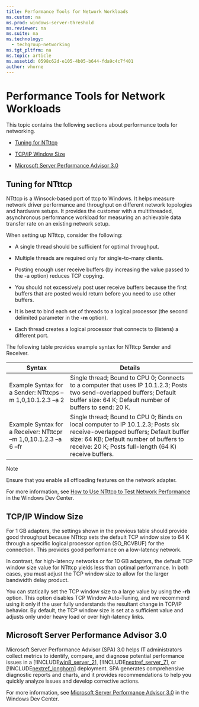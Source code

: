 ```yaml
---
title: Performance Tools for Network Workloads
ms.custom: na
ms.prod: windows-server-threshold
ms.reviewer: na
ms.suite: na
ms.technology: 
  - techgroup-networking
ms.tgt_pltfrm: na
ms.topic: article
ms.assetid: 0598c62d-e105-4b05-b644-fda9c4c7f401
author: vhorne
---
```

# Performance Tools for Network Workloads
This topic contains the following sections about performance tools for networking.  
  
-   [Tuning for NTttcp](#bkmk_tuning)  
  
-   [TCP\/IP Window Size](#bkmk_size)  
  
-   [Microsoft Server Performance Advisor 3.0](#bkmk_advisor)  
  
## <a name="bkmk_tuning"></a>Tuning for NTttcp  
NTttcp is a Winsock\-based port of ttcp to Windows. It helps measure network driver performance and throughput on different network topologies and hardware setups. It provides the customer with a multithreaded, asynchronous performance workload for measuring an achievable data transfer rate on an existing network setup.  
  
When setting up NTttcp, consider the following:  
  
-   A single thread should be sufficient for optimal throughput.  
  
-   Multiple threads are required only for single\-to\-many clients.  
  
-   Posting enough user receive buffers \(by increasing the value passed to the \-a option\) reduces TCP copying.  
  
-   You should not excessively post user receive buffers because the first buffers that are posted would return before you need to use other buffers.  
  
-   It is best to bind each set of threads to a logical processor \(the second delimited parameter in the **\-m** option\).  
  
-   Each thread creates a logical processor that connects to \(listens\) a different port.  
  
The following table provides example syntax for NTttcp Sender and Receiver.  
  
|Syntax|Details|  
|----------|-----------|  
|Example Syntax for a Sender: NTttcps –m 1,0,10.1.2.3 –a 2|Single thread; Bound to CPU 0; Connects to a computer that uses IP 10.1.2.3; Posts two send\-overlapped buffers; Default buffer size: 64 K; Default number of buffers to send: 20 K.|  
|Example Syntax for a Receiver: NTttcpr –m 1,0,10.1.2.3 –a 6 –fr|Single thread; Bound to CPU 0; Binds on local computer to IP 10.1.2.3; Posts six receive\-overlapped buffers; Default buffer size: 64 KB; Default number of buffers to receive: 20 K; Posts full\-length \(64 K\) receive buffers.|  
  
> [!NOTE]  
> Ensure that you enable all offloading features on the network adapter.  
  
For more information, see [How to Use NTttcp to Test Network Performance](http://msdn.microsoft.com/windows/hardware/gg463264.aspx) in the Windows Dev Center.  
  
## <a name="bkmk_size"></a>TCP\/IP Window Size  
For 1 GB adapters, the settings shown in the previous table should provide good throughput because NTttcp sets the default TCP window size to 64 K through a specific logical processor option \(SO\_RCVBUF\) for the connection. This provides good performance on a low\-latency network.  
  
In contrast, for high\-latency networks or for 10 GB adapters, the default TCP window size value for NTttcp yields less than optimal performance. In both cases, you must adjust the TCP window size to allow for the larger bandwidth delay product.  
  
You can statically set the TCP window size to a large value by using the **\-rb** option. This option disables TCP Window Auto\-Tuning, and we recommend using it only if the user fully understands the resultant change in TCP\/IP behavior. By default, the TCP window size is set at a sufficient value and adjusts only under heavy load or over high\-latency links.  
  
## <a name="bkmk_advisor"></a>Microsoft Server Performance Advisor 3.0  
Microsoft Server Performance Advisor \(SPA\) 3.0 helps IT administrators collect metrics to identify, compare, and diagnose potential performance issues in a [!INCLUDE[win8_server_2](../Token/win8_server_2_md.md)], [!INCLUDE[nextref_server_7](../Token/nextref_server_7_md.md)], or [!INCLUDE[nextref_longhorn](../Token/nextref_longhorn_md.md)] deployment. SPA generates comprehensive diagnostic reports and charts, and it provides recommendations to help you quickly analyze issues and develop corrective actions.  
  
For more information, see [Microsoft Server Performance Advisor 3.0](http://msdn.microsoft.com/windows/hardware/hh367834.aspx) in the Windows Dev Center.  
  

